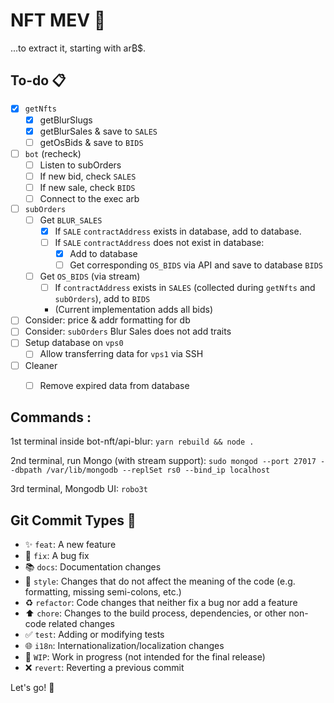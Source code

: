 # NFT MEV :robot:

...to extract it, starting with ar₿$.

## To-do :clipboard:

- [x] `getNfts`
  - [x] getBlurSlugs
  - [x] getBlurSales & save to `SALES`
  - [ ] getOsBids & save to `BIDS`
- [ ] `bot` (recheck)
  - [ ] Listen to subOrders
  - [ ] If new bid, check `SALES`
  - [ ] If new sale, check `BIDS`
  - [ ] Connect to the exec arb
- [ ] `subOrders`
  - [ ] Get `BLUR_SALES`
    - [x] If `SALE` `contractAddress` exists in database, add to database.
    - [ ] If `SALE` `contractAddress` does not exist in database:
      - [x] Add to database
      - [ ] Get corresponding `OS_BIDS` via API and save to database `BIDS`
  - [ ] Get `OS_BIDS` (via stream)
    - [ ] If `contractAddress` exists in `SALES` (collected during `getNfts` and `subOrders`), add to `BIDS`
    - (Current implementation adds all bids)
- [ ] Consider: price & addr formatting for db
- [ ] Consider: `subOrders` Blur Sales does not add traits
- [ ] Setup database on `vps0`
  - [ ] Allow transferring data for `vps1` via SSH
- [ ] Cleaner
  - [ ] Remove expired data from database


## Commands :
1st terminal inside bot-nft/api-blur:
`yarn rebuild && node .`

2nd terminal, run Mongo (with stream support):
`sudo mongod --port 27017 --dbpath /var/lib/mongodb --replSet rs0 --bind_ip localhost`

3rd terminal, Mongodb UI:
`robo3t`


## Git Commit Types :construction_worker:

- :sparkles: `feat`: A new feature
- :bug: `fix`: A bug fix
- :books: `docs`: Documentation changes
- :art: `style`: Changes that do not affect the meaning of the code (e.g. formatting, missing semi-colons, etc.)
- :recycle: `refactor`: Code changes that neither fix a bug nor add a feature
- :arrow_up: `chore`: Changes to the build process, dependencies, or other non-code related changes
- :white_check_mark: `test`: Adding or modifying tests
- :globe_with_meridians: `i18n`: Internationalization/localization changes
- :construction: `WIP`: Work in progress (not intended for the final release)
- :x: `revert`: Reverting a previous commit

Let's go! :muscle: